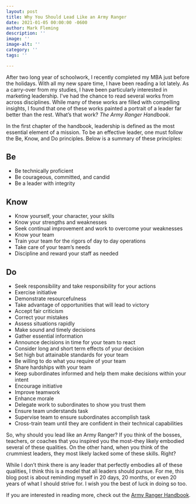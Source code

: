 ```yaml
---
layout: post
title: Why You Should Lead Like an Army Ranger
date: 2021-01-05 00:00:00 -0600
author: Mark Fleming
description: ''
image: ''
image-alt: ''
category: ''
tags: ''

---
```

After two long year of schoolwork, I recently completed my MBA just before the holidays. With all my new spare time, I have been reading a lot lately. As a carry-over from my studies, I have been particularly interested in marketing leadership. I’ve had the chance to read several works from across disciplines. While many of these works are filled with compelling insights, I found that one of these works painted a portrait of a leader far better than the rest. What’s that work? _The Army Ranger Handbook_.

In the first chapter of the handbook, leadership is defined as the most essential element of a mission. To be an effective leader, one must follow the Be, Know, and Do principles. Below is a summary of these principles:

## Be

* Be technically proficient
* Be courageous, committed, and candid
* Be a leader with integrity

## Know

* Know yourself, your character, your skills
* Know your strengths and weaknesses
* Seek continual improvement and work to overcome your weaknesses
* Know your team
* Train your team for the rigors of day to day operations
* Take care of your team’s needs
* Discipline and reward your staff as needed

## Do

* Seek responsibility and take responsibility for your actions
* Exercise initiative
* Demonstrate resourcefulness
* Take advantage of opportunities that will lead to victory
* Accept fair criticism
* Correct your mistakes
* Assess situations rapidly
* Make sound and timely decisions
* Gather essential information
* Announce decisions in time for your team to react
* Consider long and short term effects of your decision
* Set high but attainable standards for your team
* Be willing to do what you require of your team
* Share hardships with your team
* Keep subordinates informed and help them make decisions within your intent
* Encourage initiative
* Improve teamwork
* Enhance morale
* Delegate work to subordinates to show you trust them
* Ensure team understands task
* Supervise team to ensure subordinates accomplish task
* Cross-train team until they are confident in their technical capabilities

So, why should you lead like an Army Ranger? If you think of the bosses, teachers, or coaches that you inspired you the most–they likely embodied several of these qualities. On the other hand, when you think of the crummiest leaders, they most likely lacked some of these skills. Right?

While I don’t think there is any leader that perfectly embodies all of these qualities, I think this is a model that all leaders should pursue. For me, this blog post is about reminding myself in 20 days, 20 months, or even 20 years of what I should strive for. I wish you the best of luck in doing so too.

If you are interested in reading more, check out the [Army Ranger Handbook](https://www.milsci.ucsb.edu/sites/secure.lsit.ucsb.edu.mili.d7/files/sitefiles/resources/Ranger%20Handbook.pdf).